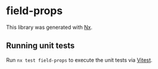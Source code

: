 # field-props

This library was generated with [Nx](https://nx.dev).

## Running unit tests

Run `nx test field-props` to execute the unit tests via [Vitest](https://vitest.dev/).
